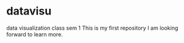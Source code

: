 # datavisu
data visualization class sem 1
This is my first repository
I am looking forward to learn more.
